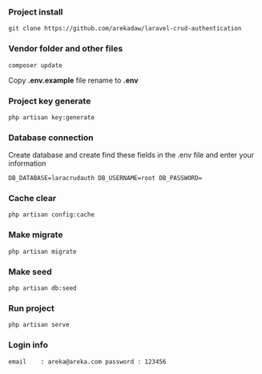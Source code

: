 ### Project install
`
git clone https://github.com/arekadaw/laravel-crud-authentication
`

### Vendor folder and other files
`
composer update
`

Copy **.env.example** file rename to **.env**

### Project key generate
`
php artisan key:generate
`

### Database connection
Create database and create find these fields in the .env file and enter your information

`
DB_DATABASE=laracrudauth
DB_USERNAME=root
DB_PASSWORD=
`

### Cache clear
`
php artisan config:cache
`

### Make migrate
`
php artisan migrate
`

### Make seed
`
php artisan db:seed
`

### Run project
`
php artisan serve
`  
### Login info 
`
email    : areka@areka.com
password : 123456
`

